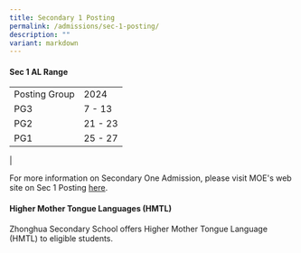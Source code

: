 ```yaml
---
title: Secondary 1 Posting
permalink: /admissions/sec-1-posting/
description: ""
variant: markdown
---
```

#### **Sec 1 AL Range**

|  |  |
|---|---|
| Posting Group | 2024 |
| PG3 | 7 - 13 |
| PG2 | 21 - 23 |
| PG1 | 25 - 27 |
|

For more information on Secondary One Admission, please visit MOE's web site on Sec 1 Posting [here](https://moe.gov.sg/secondary/s1-posting/).

#### **Higher Mother Tongue Languages (HMTL)**
Zhonghua Secondary School offers Higher Mother Tongue Language (HMTL) to eligible students.